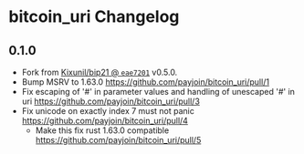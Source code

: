 # bitcoin_uri Changelog

## 0.1.0

- Fork from [Kixunil/bip21 @ `eae7201`](https://github.com/Kixunil/bip21/commit/eae72026cc5838bb169949641948b8c1cef99cbe) v0.5.0.
- Bump MSRV to 1.63.0 https://github.com/payjoin/bitcoin_uri/pull/1
- Fix escaping of '#' in parameter values and handling of unescaped '#' in uri https://github.com/payjoin/bitcoin_uri/pull/3
- Fix unicode on exactly index 7 must not panic https://github.com/payjoin/bitcoin_uri/pull/4
  - Make this fix rust 1.63.0 compatible https://github.com/payjoin/bitcoin_uri/pull/5
